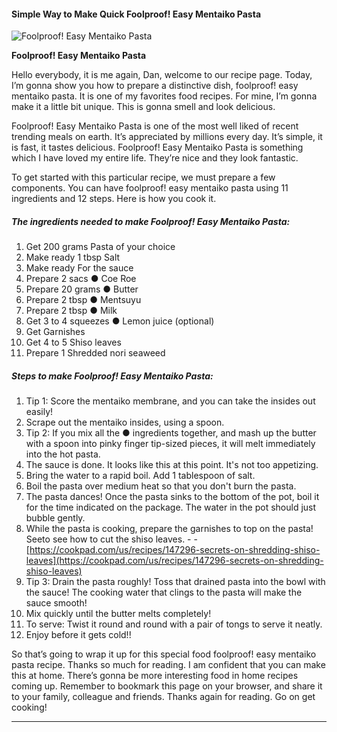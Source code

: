             

#### Simple Way to Make Quick Foolproof! Easy Mentaiko Pasta

![Foolproof! Easy Mentaiko Pasta](https://img-global.cpcdn.com/recipes/5042779089534976/751x532cq70/foolproof-easy-mentaiko-pasta-recipe-main-photo.jpg)

**Foolproof! Easy Mentaiko Pasta**

Hello everybody, it is me again, Dan, welcome to our recipe page. Today, I’m gonna show you how to prepare a distinctive dish, foolproof! easy mentaiko pasta. It is one of my favorites food recipes. For mine, I’m gonna make it a little bit unique. This is gonna smell and look delicious.

Foolproof! Easy Mentaiko Pasta is one of the most well liked of recent trending meals on earth. It’s appreciated by millions every day. It’s simple, it is fast, it tastes delicious. Foolproof! Easy Mentaiko Pasta is something which I have loved my entire life. They’re nice and they look fantastic.

To get started with this particular recipe, we must prepare a few components. You can have foolproof! easy mentaiko pasta using 11 ingredients and 12 steps. Here is how you cook it.

##### The ingredients needed to make Foolproof! Easy Mentaiko Pasta:

1.  Get 200 grams Pasta of your choice
2.  Make ready 1 tbsp Salt
3.  Make ready For the sauce
4.  Prepare 2 sacs ● Coe Roe
5.  Prepare 20 grams ● Butter
6.  Prepare 2 tbsp ● Mentsuyu
7.  Prepare 2 tbsp ● Milk
8.  Get 3 to 4 squeezes ● Lemon juice (optional)
9.  Get Garnishes
10.  Get 4 to 5 Shiso leaves
11.  Prepare 1 Shredded nori seaweed

##### Steps to make Foolproof! Easy Mentaiko Pasta:

1.  Tip 1: Score the mentaiko membrane, and you can take the insides out easily!
2.  Scrape out the mentaiko insides, using a spoon.
3.  Tip 2: If you mix all the ● ingredients together, and mash up the butter with a spoon into pinky finger tip-sized pieces, it will melt immediately into the hot pasta.
4.  The sauce is done. It looks like this at this point. It's not too appetizing.
5.  Bring the water to a rapid boil. Add 1 tablespoon of salt.
6.  Boil the pasta over medium heat so that you don't burn the pasta.
7.  The pasta dances! Once the pasta sinks to the bottom of the pot, boil it for the time indicated on the package. The water in the pot should just bubble gently.
8.  While the pasta is cooking, prepare the garnishes to top on the pasta! Seeto see how to cut the shiso leaves. - - [https://cookpad.com/us/recipes/147296-secrets-on-shredding-shiso-leaves](https://cookpad.com/us/recipes/147296-secrets-on-shredding-shiso-leaves)
9.  Tip 3: Drain the pasta roughly! Toss that drained pasta into the bowl with the sauce! The cooking water that clings to the pasta will make the sauce smooth!
10.  Mix quickly until the butter melts completely!
11.  To serve: Twist it round and round with a pair of tongs to serve it neatly.
12.  Enjoy before it gets cold!!

So that’s going to wrap it up for this special food foolproof! easy mentaiko pasta recipe. Thanks so much for reading. I am confident that you can make this at home. There’s gonna be more interesting food in home recipes coming up. Remember to bookmark this page on your browser, and share it to your family, colleague and friends. Thanks again for reading. Go on get cooking!

* * *